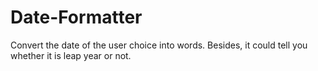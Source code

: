 # Date-Formatter
Convert the date of the user choice into words. Besides, it could tell you whether it is leap year or not. 
